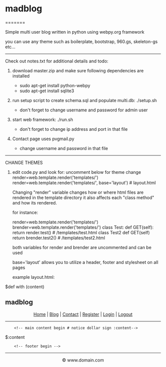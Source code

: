 # madblog
=======

Simple multi user blog written in python using webpy.org framework

you can use any theme such as boilerplate, bootstrap, 960.gs, skeleton-gs etc...

----

Check out notes.txt for additional details and todo:

1. download master.zip and make sure following dependencies are installed 
	- sudo apt-get install python-webpy
	- sudo apt-get install sqlite3

2. run setup script to create schema.sql and populate multi.db: ./setup.sh 
	- don't forget to change username and password for admin user

3. start web framework: ./run.sh 
	- don't forget to change ip address and port in that file 

4. Contact page uses pvgmail.py 
	- change username and password in that file

----

CHANGE THEMES

1. edit code.py and look for:
	uncomment below for theme change 
	render=web.template.render('templates/')
	render=web.template.render('templates/', base='layout') # layout.html


	Changing "render" variable changes how or where html files are rendered 
	in the template directory it also affects each "class method" and how
	its rendered. 

	for instance:

	render=web.template.render('templates/')
        brender=web.template.render('templates/')
	class Test:
		def GET(self):
			return render.test() # /templates/test.html
	class Test2
		def GET(self)
			return brender.test2() # /templates/test2.html

	both variables for render and brender are uncommented and can be used
	

	base='layout' allows you to utilize a header, footer and stylesheet
	on all pages 

	example layout.html:

 
$def with (content)
<html>
<head>
<title>madblog simple multi-user python blog</title>
</head>
<body>
		<!-- header begin -->
<h2>madblog</h2>
<center>
<p><a href="/">Home</a> | 
<a href="/blog">Blog</a> | 
<a href="/contact">Contact</a> | 
<a href="/register">Register</a> | 
<a href="/login/">Login</a> |
<a href="/logout">Logout</a>  
</center>
<hr>
		<!-- header end --> 

		<!-- main content begin # notice dollar sign :content-->
$:content
		<!-- main content end-->

		<!-- footer begin -->
<hr>
<center> &copy; www.domain.com</center>
		<!-- footer end -->


</body>


</html>

